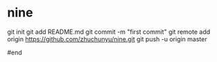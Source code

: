 # nine
git init
git add README.md
git commit -m "first commit"
git remote add origin https://github.com/zhuchunyu/nine.git
git push -u origin master


#end
